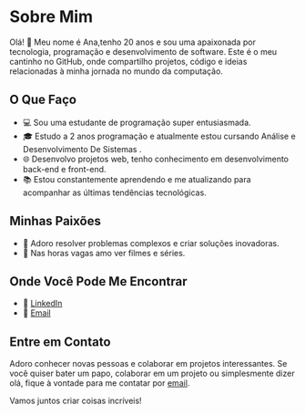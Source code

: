 # Sobre Mim


Olá! 👋 Meu nome é Ana,tenho 20 anos e sou uma apaixonada por tecnologia, programação e desenvolvimento de software. Este é o meu cantinho no GitHub, onde compartilho projetos, código e ideias relacionadas à minha jornada no mundo da computação.

## O Que Faço

- 💻 Sou uma estudante de programação super entusiasmada.
- 🎓 Estudo a 2 anos programação e atualmente estou cursando Análise e Desenvolvimento De Sistemas .
- 🌐 Desenvolvo projetos web, tenho conhecimento em desenvolvimento back-end e front-end.
- 📚 Estou constantemente aprendendo e me atualizando para acompanhar as últimas tendências tecnológicas.

## Minhas Paixões

- 🚀 Adoro resolver problemas complexos e criar soluções inovadoras.
- 🌈 Nas horas vagas amo ver filmes e séries.

## Onde Você Pode Me Encontrar
- 💼 [LinkedIn](https://www.linkedin.com/in/ana-clara-dos-santos-a06090251/)
- 💼 [Email](anacsantosweb18@gmail.com)


## Entre em Contato

Adoro conhecer novas pessoas e colaborar em projetos interessantes. Se você quiser bater um papo, colaborar em um projeto ou simplesmente dizer olá, fique à vontade para me contatar por [email](anacsantosweb18@gmail.com).

Vamos juntos criar coisas incríveis!
